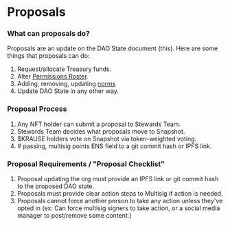 # Proposals

### What can proposals do?
Proposals are an update on the DAO State document (this).  Here are some things that proposals can do:
1. Request/allocate Treasury funds.
2. Alter [Permissions Roster](./permissions).
3. Adding, removing, updating [norms](./norms.md)
4. Update DAO State in any other way.

### Proposal Process
1. Any NFT holder can submit a proposal to Stewards Team.
2. Stewards Team decides what proposals move to Snapshot.
3. $KRAUSE holders vote on Snapshot via token-weighted voting.
4. If passing, multisig points ENS field to a git commit hash or IPFS link.

### Proposal Requirements / "Proposal Checklist"
1. Proposal updating the org must provide an IPFS link or git commit hash to the proposed DAO state.
2. Proposals must provide clear action steps to Multisig if action is needed.
3. Proposals cannot force another person to take any action unless they've opted in (ex: Can force multisig signers to take action, or a social media manager to post/remove some content.)
